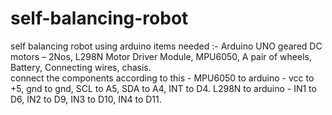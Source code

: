 # self-balancing-robot
self balancing robot using arduino
items needed :- Arduino UNO
                geared DC motors – 2Nos,
                L298N Motor Driver Module,
                MPU6050,
                A pair of wheels,
                Battery,
                Connecting wires,
                chasis.               
 connect the components according to this - 
 MPU6050 to arduino - vcc to +5,
                                                                 gnd to gnd,
                                                                 SCL to A5,
                                                                 SDA to A4,
                                                                 INT to D4.
L298N to arduino -          IN1 to D6,
                            IN2 to D9,
                            IN3 to D10,
                            IN4 to D11.
                         
